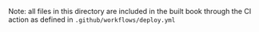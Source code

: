 Note: all files in this directory are included in the built book through
the CI action as defined in `.github/workflows/deploy.yml`
